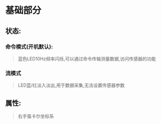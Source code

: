 # 基础部分 <br/>

## 状态: <br/>
### 命令模式(开机默认):<br/>
> 蓝色LED10Hz频率闪烁,可以通过命令传输测量数据,访问传感器的功能 <BR/>

### 流模式 <br/>
> LED蓝/红淡入淡出,用于数据采集,无法设置传感器参数 <br/>

## 属性: <br/>
> 右手笛卡尔坐标系<br/>